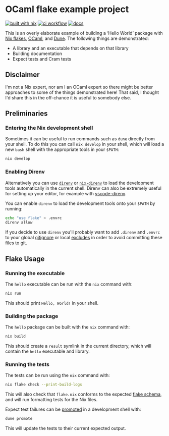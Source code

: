 # OCaml flake example project

[![built with nix][nix-badge]][nix-url]
[![ci workflow][ci-badge]][ci-url]
[![docs][docs-badge]][docs-url]

[nix-badge]: https://img.shields.io/static/v1?logo=nixos&logoColor=white&label=&message=Built%20with%20Nix&color=41439a
[nix-url]: https://builtwithnix.org
[ci-badge]: https://github.com/brendanzab/ocaml-flake-example/actions/workflows/ci.yml/badge.svg
[ci-url]: https://github.com/brendanzab/ocaml-flake-example/actions/workflows/ci.yml
[docs-badge]: https://img.shields.io/badge/docs-odoc-blue
[docs-url]: https://brendanzab.github.io/ocaml-flake-example

This is an overly elaborate example of building a ‘Hello World’ package with
[Nix flakes], [OCaml], and [Dune]. The following things are demonstrated:

- A library and an executable that depends on that library
- Building documentation
- Expect tests and Cram tests

[Nix flakes]: https://nixos.wiki/wiki/Flakes
[OCaml]: https://ocaml.org/
[Dune]: https://dune.build/

## Disclaimer

I'm not a Nix expert, nor am I an OCaml expert so there might be better
approaches to some of the things demonstrated here! That said, I thought I'd
share this in the off-chance it is useful to somebody else.

## Preliminaries

### Entering the Nix development shell

Sometimes it can be useful to run commands such as `dune` directly from your
shell. To do this you can call `nix develop` in your shell, which will load a
new `bash` shell with the appropriate tools in your `$PATH`:

```sh
nix develop
```

### Enabling Direnv

Alternatively you can use [`direnv`] or [`nix-direnv`] to load the development
tools automatically in the current shell. Direnv can also be extremely useful
for setting up your editor, for example with [vscode-direnv].

You can enable `direnv` to load the development tools onto your `$PATH` by
running:

```sh
echo "use flake" > .envrc
direnv allow
```

If you decide to use `direnv` you'll probably want to add `.direnv` and `.envrc`
to your global [gitignore] or local [excludes] in order to avoid committing
these files to git.

[`direnv`]: https://direnv.net/
[`nix-direnv`]: https://github.com/nix-community/nix-direnv/
[gitignore]: https://git-scm.com/docs/gitignore
[excludes]: https://git-scm.com/docs/gitignore#_configuration
[vscode-direnv]: https://github.com/cab404/vscode-direnv

## Flake Usage

### Running the executable

The `hello` executable can be run with the `nix` command with:

```sh
nix run
```

This should print `Hello, World!` in your shell.

### Building the package

The `hello` package can be built with the `nix` command with:

```sh
nix build
```

This should create a `result` symlink in the current directory, which will
contain the `hello` executable and library.

### Running the tests

The tests can be run using the `nix` command with:

```sh
nix flake check --print-build-logs
```

This will also check that `flake.nix` conforms to the expected [flake schema],
and will run formatting tests for the Nix files.

Expect test failures can be [promoted][dune-promotion] in a development shell with:

```sh
dune promote
```

This will update the tests to their current expected output.

[flake schema]: https://nixos.wiki/wiki/Flakes#Flake_schema
[dune-promotion]: https://dune.readthedocs.io/en/stable/concepts.html#promotion
